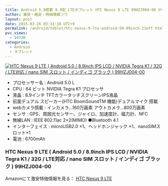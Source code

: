 ```yaml
---
title: Android 5.0搭載 8.9型 LTEタブレット HTC Nexus 9 LTE 99HZJ004-00 がタイムセール激安特価51,000円台！送料無料！
author: 激安・格安・特価情報ツウ
layout: post
date: 2015-03-26 03:33:10 UTC+9
permalink: /android/tablet/htc-nexus-9-lte-​​android-50-89inch-21off.html
pvc_views:
  - 19738
categories:
  - Android
  - タブレット
---
```

<div class="img-bg2 img_L">
<a href="http://www.amazon.co.jp/exec/obidos/ASIN/B00PILCJA0/amanatu-22/ref=nosim/" name="amanatulink" target="_blank"><img src="http://ecx.images-amazon.com/images/I/31OobGO98VL._SL160_.jpg" alt="HTC Nexus 9 LTE ( Android 5.0 / 8.9inch IPS LCD / NVIDIA Tegra K1 / 32G / LTE対応 / nano SIM スロット / インディゴ ブラック ) 99HZJ004-00" style="border: none;" /></a>
</div>

* プロセッサー名 : Android 5.0 L
* CPU : 64 ビット NVIDIA Tegra K1 プロセッサ
* 液晶 : 8.9インチ TFTカラータッチスクリーンIPS液晶
* 前面デュアル スピーカー(HTC BoomSoundTM 機能)デュアルマイク 搭載
* webカメラ搭載 : インカメラ…160万画素 アウトカメラ…800万画素
* センサ : GPS、周囲光センサー、ジャイロ、加速度計、磁力計、NFC
* 無線LAN : IEEE 802.11ac 2×2(MIMO) ●Bluetooth 4.1
* インターフェイス : microUSB2.0 ×1、ヘッドホンジャック ×1、nanoSIMスロット×1
* 電池 : 6700mAh

### HTC Nexus 9 LTE ( Android 5.0 / 8.9inch IPS LCD / NVIDIA Tegra K1 / 32G / LTE対応 / nano SIM スロット / インディゴ ブラック ) 99HZJ004-00

Amazonにて激安特価情報を見る： <span class="fs150p"><a href="http://www.amazon.co.jp/gp/product/B00PILCJA0/ref=as_li_ss_il?ie=UTF8&camp=247&creative=7399&creativeASIN=B00PILCJA0&linkCode=as2&tag=tokkajohotsu-22" target="_blank">HTC Nexus 9 LTE</a></span>
